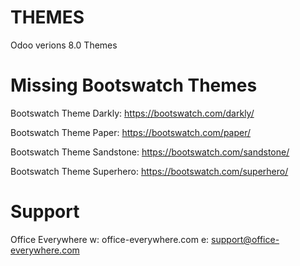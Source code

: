 # THEMES

Odoo verions 8.0 Themes

# Missing Bootswatch Themes

Bootswatch Theme Darkly:
https://bootswatch.com/darkly/

Bootswatch Theme Paper:
https://bootswatch.com/paper/

Bootswatch Theme Sandstone:
https://bootswatch.com/sandstone/

Bootswatch Theme Superhero: 
https://bootswatch.com/superhero/


# Support

Office Everywhere
w: office-everywhere.com
e: support@office-everywhere.com
